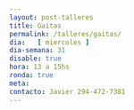 ```yaml
---
layout: post-talleres
title: Gaitas
permalink: /talleres/gaitas/
dia:   [ miercoles ]
dia-semana: 31
disable: true
hora: 13 a 15hs
ronda: true
meta: 
contacto: Javier 294-472-7381
---
```

